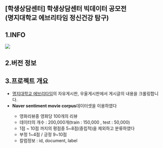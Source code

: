## [학생상담센터] 학생상담센터 빅데이터 공모전 <br>(명지대학교 에브리타임 정신건강 탐구)
## 1.INFO

<img src="https://www.mju.ac.kr/CrossEditor/binary/images/000016/[%ED%8F%AC%EC%8A%A4%ED%84%B0]%ED%95%99%EC%83%9D%EC%83%81%EB%8B%B4%EC%84%BC%ED%84%B0_%EB%B9%85%EB%8D%B0%EC%9D%B4%ED%84%B0_%EA%B3%B5%EB%AA%A8%EC%A0%84.jpg">

## 2.버전 정보
## 3.프로젝트 개요
<ul>
  <li><a href="https://everytime.kr/">명지대학교 에브리타임</a>의 자유게시판, 우울게시판에서 게시글의 내용을 크롤링합니다.</li>
  <li><b>Naver sentiment movie corpus</b>데이터셋을 이용하였다</li>
  <ul>
    <li>영화리뷰중 영화당 100개의 리뷰</li>
    <li>데이터의 개수 : 200,000개(train : 150,000 , test : 50,000)</li>
    <li>1점 ~ 10점 까지의 평점중 5~8점(중립적)을 제외하고 분류하였다</li>
    <li>부정 1~4점 / 긍정 9~10점</li>
    <li>칼럼정보 : id, document, label</li>
  </ul>
</ul>
